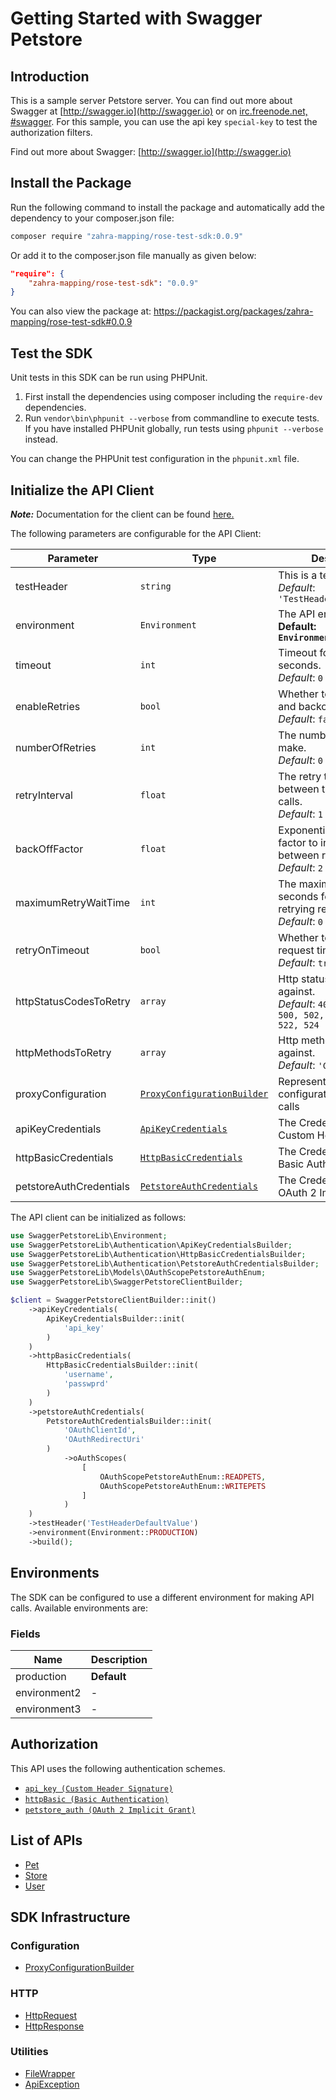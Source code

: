 
# Getting Started with Swagger Petstore

## Introduction

This is a sample server Petstore server.  You can find out more about Swagger at [http://swagger.io](http://swagger.io) or on [irc.freenode.net, #swagger](http://swagger.io/irc/).  For this sample, you can use the api key `special-key` to test the authorization filters.

Find out more about Swagger: [http://swagger.io](http://swagger.io)

## Install the Package

Run the following command to install the package and automatically add the dependency to your composer.json file:

```bash
composer require "zahra-mapping/rose-test-sdk:0.0.9"
```

Or add it to the composer.json file manually as given below:

```json
"require": {
    "zahra-mapping/rose-test-sdk": "0.0.9"
}
```

You can also view the package at:
https://packagist.org/packages/zahra-mapping/rose-test-sdk#0.0.9

## Test the SDK

Unit tests in this SDK can be run using PHPUnit.

1. First install the dependencies using composer including the `require-dev` dependencies.
2. Run `vendor\bin\phpunit --verbose` from commandline to execute tests. If you have installed PHPUnit globally, run tests using `phpunit --verbose` instead.

You can change the PHPUnit test configuration in the `phpunit.xml` file.

## Initialize the API Client

**_Note:_** Documentation for the client can be found [here.](https://www.github.com/ZahraN444/rose-test-php-sdk/tree/0.0.9/doc/client.md)

The following parameters are configurable for the API Client:

| Parameter | Type | Description |
|  --- | --- | --- |
| testHeader | `string` | This is a test header<br>*Default*: `'TestHeaderDefaultValue'` |
| environment | `Environment` | The API environment. <br> **Default: `Environment.PRODUCTION`** |
| timeout | `int` | Timeout for API calls in seconds.<br>*Default*: `0` |
| enableRetries | `bool` | Whether to enable retries and backoff feature.<br>*Default*: `false` |
| numberOfRetries | `int` | The number of retries to make.<br>*Default*: `0` |
| retryInterval | `float` | The retry time interval between the endpoint calls.<br>*Default*: `1` |
| backOffFactor | `float` | Exponential backoff factor to increase interval between retries.<br>*Default*: `2` |
| maximumRetryWaitTime | `int` | The maximum wait time in seconds for overall retrying requests.<br>*Default*: `0` |
| retryOnTimeout | `bool` | Whether to retry on request timeout.<br>*Default*: `true` |
| httpStatusCodesToRetry | `array` | Http status codes to retry against.<br>*Default*: `408, 413, 429, 500, 502, 503, 504, 521, 522, 524` |
| httpMethodsToRetry | `array` | Http methods to retry against.<br>*Default*: `'GET', 'PUT'` |
| proxyConfiguration | [`ProxyConfigurationBuilder`](https://www.github.com/ZahraN444/rose-test-php-sdk/tree/0.0.9/doc/proxy-configuration-builder.md) | Represents the proxy configurations for API calls |
| apiKeyCredentials | [`ApiKeyCredentials`](https://www.github.com/ZahraN444/rose-test-php-sdk/tree/0.0.9/doc/auth/custom-header-signature.md) | The Credentials Setter for Custom Header Signature |
| httpBasicCredentials | [`HttpBasicCredentials`](https://www.github.com/ZahraN444/rose-test-php-sdk/tree/0.0.9/doc/auth/basic-authentication.md) | The Credentials Setter for Basic Authentication |
| petstoreAuthCredentials | [`PetstoreAuthCredentials`](https://www.github.com/ZahraN444/rose-test-php-sdk/tree/0.0.9/doc/auth/oauth-2-implicit-grant.md) | The Credentials Setter for OAuth 2 Implicit Grant |

The API client can be initialized as follows:

```php
use SwaggerPetstoreLib\Environment;
use SwaggerPetstoreLib\Authentication\ApiKeyCredentialsBuilder;
use SwaggerPetstoreLib\Authentication\HttpBasicCredentialsBuilder;
use SwaggerPetstoreLib\Authentication\PetstoreAuthCredentialsBuilder;
use SwaggerPetstoreLib\Models\OAuthScopePetstoreAuthEnum;
use SwaggerPetstoreLib\SwaggerPetstoreClientBuilder;

$client = SwaggerPetstoreClientBuilder::init()
    ->apiKeyCredentials(
        ApiKeyCredentialsBuilder::init(
            'api_key'
        )
    )
    ->httpBasicCredentials(
        HttpBasicCredentialsBuilder::init(
            'username',
            'passwprd'
        )
    )
    ->petstoreAuthCredentials(
        PetstoreAuthCredentialsBuilder::init(
            'OAuthClientId',
            'OAuthRedirectUri'
        )
            ->oAuthScopes(
                [
                    OAuthScopePetstoreAuthEnum::READPETS,
                    OAuthScopePetstoreAuthEnum::WRITEPETS
                ]
            )
    )
    ->testHeader('TestHeaderDefaultValue')
    ->environment(Environment::PRODUCTION)
    ->build();
```

## Environments

The SDK can be configured to use a different environment for making API calls. Available environments are:

### Fields

| Name | Description |
|  --- | --- |
| production | **Default** |
| environment2 | - |
| environment3 | - |

## Authorization

This API uses the following authentication schemes.

* [`api_key (Custom Header Signature)`](https://www.github.com/ZahraN444/rose-test-php-sdk/tree/0.0.9/doc/auth/custom-header-signature.md)
* [`httpBasic (Basic Authentication)`](https://www.github.com/ZahraN444/rose-test-php-sdk/tree/0.0.9/doc/auth/basic-authentication.md)
* [`petstore_auth (OAuth 2 Implicit Grant)`](https://www.github.com/ZahraN444/rose-test-php-sdk/tree/0.0.9/doc/auth/oauth-2-implicit-grant.md)

## List of APIs

* [Pet](https://www.github.com/ZahraN444/rose-test-php-sdk/tree/0.0.9/doc/controllers/pet.md)
* [Store](https://www.github.com/ZahraN444/rose-test-php-sdk/tree/0.0.9/doc/controllers/store.md)
* [User](https://www.github.com/ZahraN444/rose-test-php-sdk/tree/0.0.9/doc/controllers/user.md)

## SDK Infrastructure

### Configuration

* [ProxyConfigurationBuilder](https://www.github.com/ZahraN444/rose-test-php-sdk/tree/0.0.9/doc/proxy-configuration-builder.md)

### HTTP

* [HttpRequest](https://www.github.com/ZahraN444/rose-test-php-sdk/tree/0.0.9/doc/http-request.md)
* [HttpResponse](https://www.github.com/ZahraN444/rose-test-php-sdk/tree/0.0.9/doc/http-response.md)

### Utilities

* [FileWrapper](https://www.github.com/ZahraN444/rose-test-php-sdk/tree/0.0.9/doc/file-wrapper.md)
* [ApiException](https://www.github.com/ZahraN444/rose-test-php-sdk/tree/0.0.9/doc/api-exception.md)

